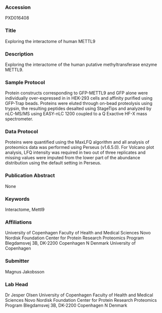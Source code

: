 ### Accession
PXD016408

### Title
Exploring the interactome of human METTL9

### Description
Exploring the interactome of the human putative methyltransferase enzyme METTL9.

### Sample Protocol
Protein constructs corresponding to GFP-METTL9 and GFP alone were individually over-expressed in in HEK-293 cells and affinity purified using GFP-Trap beads. Proteins were eluted through on-bead proteolysis using trypsin, the resulting peptides desalted using StageTips and analyzed by nLC-MS/MS using EASY-nLC 1200 coupled to a Q Exactive HF-X mass spectrometer.

### Data Protocol
Proteins were quantified using the MaxLFQ algorithm and all analysis of proteomics data was performed using Perseus (v1.6.5.0). For Volcano plot analysis, LFQ intensity was required in two out of three replicates and missing values were imputed from the lower part of the abundance distribution using the default setting in Perseus.

### Publication Abstract
None

### Keywords
Interactome, Mettl9

### Affiliations
University of Copenhagen Faculty of Health and Medical Sciences Novo Nordisk Foundation Center for Protein Research Proteomics Program Blegdamsvej 3B,  DK-2200 Copenhagen N Denmark
University of Copenhagen

### Submitter
Magnus Jakobsson

### Lab Head
Dr Jesper Olsen
University of Copenhagen Faculty of Health and Medical Sciences Novo Nordisk Foundation Center for Protein Research Proteomics Program Blegdamsvej 3B,  DK-2200 Copenhagen N Denmark


